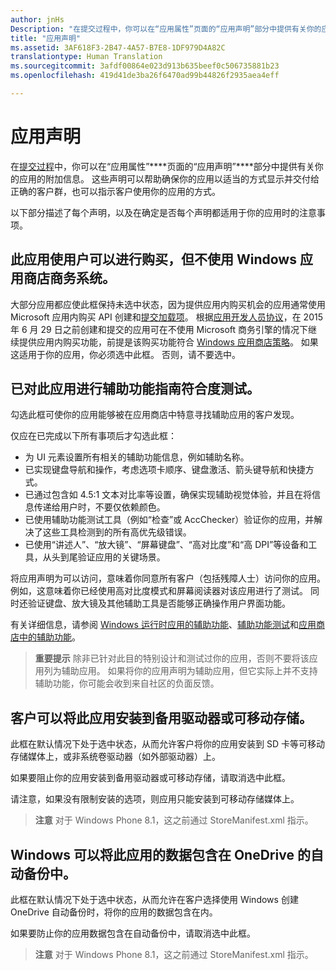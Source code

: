 ```yaml
---
author: jnHs
Description: "在提交过程中，你可以在“应用属性”页面的“应用声明”部分中提供有关你的应用的附加信息。"
title: "应用声明"
ms.assetid: 3AF618F3-2B47-4A57-B7E8-1DF979D4A82C
translationtype: Human Translation
ms.sourcegitcommit: 3afdf00864e023d913b635beef0c506735881b23
ms.openlocfilehash: 419d41de3ba26f6470ad99b44826f2935aea4eff

---
```


# 应用声明

在[提交过程](app-submissions.md)中，你可以在“应用属性”****页面的“应用声明”****部分中提供有关你的应用的附加信息。 这些声明可以帮助确保你的应用以适当的方式显示并交付给正确的客户群，也可以指示客户使用你的应用的方式。

以下部分描述了每个声明，以及在确定是否每个声明都适用于你的应用时的注意事项。

## 此应用使用户可以进行购买，但不使用 Windows 应用商店商务系统。

大部分应用都应使此框保持未选中状态，因为提供应用内购买机会的应用通常使用 Microsoft 应用内购买 API 创建和[提交加载项](add-on-submissions.md)。 根据[应用开发人员协议](https://msdn.microsoft.com/library/windows/apps/hh694058)，在 2015 年 6 月 29 日之前创建和提交的应用可在不使用 Microsoft 商务引擎的情况下继续提供应用内购买功能，前提是该购买功能符合 [Windows 应用商店策略](https://msdn.microsoft.com/library/windows/apps/dn764944.aspx#pol_10_8)。 如果这适用于你的应用，你必须选中此框。 否则，请不要选中。

## 已对此应用进行辅助功能指南符合度测试。

勾选此框可使你的应用能够被在应用商店中特意寻找辅助应用的客户发现。

仅应在已完成以下所有事项后才勾选此框：

-   为 UI 元素设置所有相关的辅助功能信息，例如辅助名称。
-   已实现键盘导航和操作，考虑选项卡顺序、键盘激活、箭头键导航和快捷方式。
-   已通过包含如 4.5:1 文本对比率等设置，确保实现辅助视觉体验，并且在将信息传递给用户时，不要仅依赖颜色。
-   已使用辅助功能测试工具（例如“检查”或 AccChecker）验证你的应用，并解决了这些工具检测到的所有高优先级错误。
-   已使用“讲述人”、“放大镜”、“屏幕键盘”、“高对比度”和“高 DPI”等设备和工具，从头到尾验证应用的关键场景。

将应用声明为可以访问，意味着你同意所有客户（包括残障人士）访问你的应用。 例如，这意味着你已经使用高对比度模式和屏幕阅读器对该应用进行了测试。 同时还验证键盘、放大镜及其他辅助工具是否能够正确操作用户界面功能。

有关详细信息，请参阅 [Windows 运行时应用的辅助功能](https://msdn.microsoft.com/library/windows/apps/dn263101)、[辅助功能测试](https://msdn.microsoft.com/library/windows/apps/mt297664)和[应用商店中的辅助功能](https://msdn.microsoft.com/library/windows/apps/mt297663)。

> **重要提示** 除非已针对此目的特别设计和测试过你的应用，否则不要将该应用列为辅助应用。 如果将你的应用声明为辅助应用，但它实际上并不支持辅助功能，你可能会收到来自社区的负面反馈。

## 客户可以将此应用安装到备用驱动器或可移动存储。

此框在默认情况下处于选中状态，从而允许客户将你的应用安装到 SD 卡等可移动存储媒体上，或非系统卷驱动器（如外部驱动器）上。

如果要阻止你的应用安装到备用驱动器或可移动存储，请取消选中此框。

请注意，如果没有限制安装的选项，则应用只能安装到可移动存储媒体上。

> **注意** 对于 Windows Phone 8.1，这之前通过 StoreManifest.xml 指示。

## Windows 可以将此应用的数据包含在 OneDrive 的自动备份中。

此框在默认情况下处于选中状态，从而允许在客户选择使用 Windows 创建 OneDrive 自动备份时，将你的应用的数据包含在内。

如果要防止你的应用数据包含在自动备份中，请取消选中此框。

> **注意** 对于 Windows Phone 8.1，这之前通过 StoreManifest.xml 指示。

 

 

 







<!--HONumber=Aug16_HO3-->


